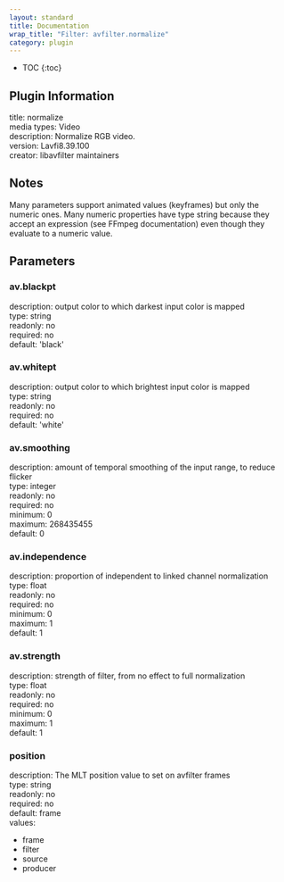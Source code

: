 ```yaml
---
layout: standard
title: Documentation
wrap_title: "Filter: avfilter.normalize"
category: plugin
---
```

* TOC
{:toc}

## Plugin Information

title: normalize  
media types:
Video  
description: Normalize RGB video.  
version: Lavfi8.39.100  
creator: libavfilter maintainers  

## Notes

Many parameters support animated values (keyframes) but only the numeric ones. Many numeric properties have type string because they accept an expression (see FFmpeg documentation) even though they evaluate to a numeric value.

## Parameters

### av.blackpt

  
description:
output color to which darkest input color is mapped  
type: string  
readonly: no  
required: no  
default: 'black'  

### av.whitept

  
description:
output color to which brightest input color is mapped  
type: string  
readonly: no  
required: no  
default: 'white'  

### av.smoothing

  
description:
amount of temporal smoothing of the input range, to reduce flicker  
type: integer  
readonly: no  
required: no  
minimum: 0  
maximum: 268435455  
default: 0  

### av.independence

  
description:
proportion of independent to linked channel normalization  
type: float  
readonly: no  
required: no  
minimum: 0  
maximum: 1  
default: 1  

### av.strength

  
description:
strength of filter, from no effect to full normalization  
type: float  
readonly: no  
required: no  
minimum: 0  
maximum: 1  
default: 1  

### position

  
description:
The MLT position value to set on avfilter frames  
type: string  
readonly: no  
required: no  
default: frame  
values:  

* frame
* filter
* source
* producer

